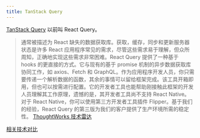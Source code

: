 ```yaml
---
title: TanStack Query
---
```


[TanStack Query](https://tanstack.com/query/latest) 以前叫 React Query。

> 通常被描述为 React 缺失的数据获取库。获取，缓存，同步和更新服务器状态是许多 React 应用程序常见的需求，尽管这些需求易于理解，但众所周知，正确地实现这些需求非常困难。React Query 提供了一种基于 hooks 的更直接的方式。它与现有的基于 promise 机制的异步数据获取库协同工作，如 axios、Fetch 和 GraphQL。作为应用程序开发人员，你只需要传递一个解析数据的函数，其余的事情可以留给框架完成。该工具开箱即用，但也可以按需进行配置。它的开发者工具也能帮助刚接触此框架的开发人员理解其工作原理，遗憾的是，其开发者工具尚不支持 React Native。对于 React Native，你可以使用第三方开发者工具插件 Flipper。基于我们的经验，React Query 的第三版为我们的客户提供了生产环境所需的稳定性。
> [ThoughtWorks 技术雷达](https://www.thoughtworks.com/zh-cn/radar/languages-and-frameworks/react-query)

[相关技术对比](https://tanstack.com/query/latest/docs/framework/react/comparison)

